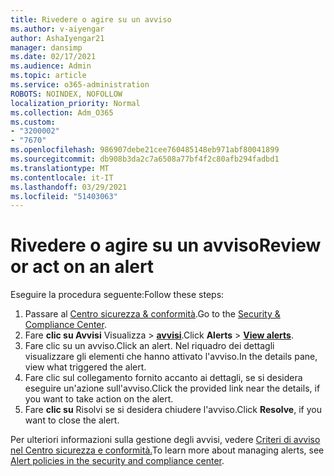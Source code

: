 ```yaml
---
title: Rivedere o agire su un avviso
ms.author: v-aiyengar
author: AshaIyengar21
manager: dansimp
ms.date: 02/17/2021
ms.audience: Admin
ms.topic: article
ms.service: o365-administration
ROBOTS: NOINDEX, NOFOLLOW
localization_priority: Normal
ms.collection: Adm_O365
ms.custom:
- "3200002"
- "7670"
ms.openlocfilehash: 986907debe21cee760485148eb971abf80041899
ms.sourcegitcommit: db908b3da2c7a6508a77bf4f2c80afb294fadbd1
ms.translationtype: MT
ms.contentlocale: it-IT
ms.lasthandoff: 03/29/2021
ms.locfileid: "51403063"
---
```

# <a name="review-or-act-on-an-alert"></a><span data-ttu-id="1f8a2-102">Rivedere o agire su un avviso</span><span class="sxs-lookup"><span data-stu-id="1f8a2-102">Review or act on an alert</span></span>

<span data-ttu-id="1f8a2-103">Eseguire la procedura seguente:</span><span class="sxs-lookup"><span data-stu-id="1f8a2-103">Follow these steps:</span></span>

1. <span data-ttu-id="1f8a2-104">Passare al [Centro sicurezza & conformità](https://go.microsoft.com/fwlink/p/?linkid=2077143).</span><span class="sxs-lookup"><span data-stu-id="1f8a2-104">Go to the [Security & Compliance Center](https://go.microsoft.com/fwlink/p/?linkid=2077143).</span></span>
1. <span data-ttu-id="1f8a2-105">Fare **clic su Avvisi** Visualizza  >  **[avvisi](https://go.microsoft.com/fwlink/?linkid=2103301)**.</span><span class="sxs-lookup"><span data-stu-id="1f8a2-105">Click **Alerts** > **[View alerts](https://go.microsoft.com/fwlink/?linkid=2103301)**.</span></span>
1. <span data-ttu-id="1f8a2-106">Fare clic su un avviso.</span><span class="sxs-lookup"><span data-stu-id="1f8a2-106">Click an alert.</span></span> <span data-ttu-id="1f8a2-107">Nel riquadro dei dettagli visualizzare gli elementi che hanno attivato l'avviso.</span><span class="sxs-lookup"><span data-stu-id="1f8a2-107">In the details pane, view what triggered the alert.</span></span>
1. <span data-ttu-id="1f8a2-108">Fare clic sul collegamento fornito accanto ai dettagli, se si desidera eseguire un'azione sull'avviso.</span><span class="sxs-lookup"><span data-stu-id="1f8a2-108">Click the provided link near the details, if you want to take action on the alert.</span></span>
1. <span data-ttu-id="1f8a2-109">Fare **clic su** Risolvi se si desidera chiudere l'avviso.</span><span class="sxs-lookup"><span data-stu-id="1f8a2-109">Click **Resolve**, if you want to close the alert.</span></span>

<span data-ttu-id="1f8a2-110">Per ulteriori informazioni sulla gestione degli avvisi, vedere [Criteri di avviso nel Centro sicurezza e conformità.](https://go.microsoft.com/fwlink/?linkid=2103211)</span><span class="sxs-lookup"><span data-stu-id="1f8a2-110">To learn more about managing alerts, see [Alert policies in the security and compliance center](https://go.microsoft.com/fwlink/?linkid=2103211).</span></span>


